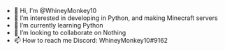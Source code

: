 - 👋 Hi, I’m @WhineyMonkey10
- 👀 I’m interested in developing in Python, and making Minecraft servers
- 🌱 I’m currently learning Python
- 💞️ I’m looking to collaborate on Nothing
- 📫 How to reach me Discord: WhineyMonkey10#9162

<!---
WhineyMonkey10/WhineyMonkey10 is a ✨ special ✨ repository because its `README.md` (this file) appears on your GitHub profile.
You can click the Preview link to take a look at your changes.
--->
